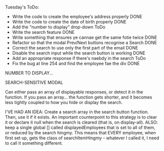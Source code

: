 Tuesday's ToDo:

- Write the code to create the employee's address properly              DONE
- Write the code to create the date of birth properly                   DONE
- Add the "number to display" drop-down                             ToDo
- Write the search feature                                              DONE
- Write something that ensures ye cannae get the same fotie twice       DONE
- Refactor so that the modal Prev/Next buttons recognise a Search       DONE
- Correct the search to use only the first part of the email            DONE
- Disable the search input while the search button is working           DONE
- Add an appropriate response if there's naebdy in the search       ToDo
- Fix the bug at line 254 and find the employee fae the div             DONE

NUMBER TO DISPLAY...


SEARCH-SENSITIVE MODAL

Can either pass an array of displayable responses, or detect it in the function.
If you pass an array... the function gets shorter, and it becomes less tightly coupled to how
you hide or display the search.

I'VE HAD AN IDEA: Create a search array in the search button function. Then, use it if it
exists. An important counterpoint to this strategy is to clear it or declare it null when the
search is cleared (that is, on display-all). ALSO: keep a single global [] called displayedEmployees
that is set to all of them, or reduced by the search hingmy. This means that EVERY employee,
when first set up, gets the class of searchItemHingmy - whatever I called it, I need to
call it something different.